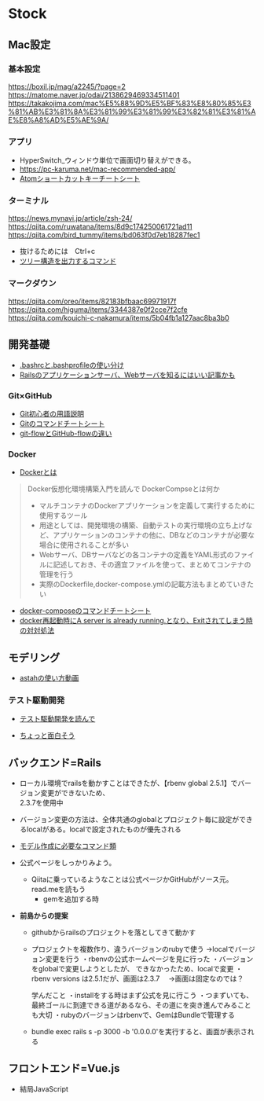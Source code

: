 # **Stock**
## **Mac設定**
### 基本設定
<https://boxil.jp/mag/a2245/?page=2>
<https://matome.naver.jp/odai/2138629469334511401>
<https://takakojima.com/mac%E5%88%9D%E5%BF%83%E8%80%85%E3%81%AB%E3%81%8A%E3%81%99%E3%81%99%E3%82%81%E3%81%AE%E8%A8%AD%E5%AE%9A/>

### アプリ
* HyperSwitch_ウィンドウ単位で画面切り替えができる。
* <https://pc-karuma.net/mac-recommended-app/>
* [Atomショートカットキーチートシート](https://qiita.com/yamagh/items/0fb4e7bbbd3c9ef4d855)  

### ターミナル
<https://news.mynavi.jp/article/zsh-24/>
<https://qiita.com/ruwatana/items/8d9c174250061721ad11>
<https://qiita.com/bird_tummy/items/bd063f0d7eb18287fec1>
* 抜けるためには　Ctrl+c  
* [ツリー構造を出力するコマンド](https://www.yoheim.net/blog.php?q=20160802)
### マークダウン
<https://qiita.com/oreo/items/82183bfbaac69971917f>
<https://qiita.com/higuma/items/3344387e0f2cce7f2cfe>
<https://qiita.com/kouichi-c-nakamura/items/5b04fb1a127aac8ba3b0>
## **開発基礎**
* [.bashrcと.bashprofileの使い分け](https://qiita.com/magicant/items/d3bb7ea1192e63fba850)
* [Railsのアプリケーションサーバ、Webサーバを知るにはいい記事かも](https://qiita.com/jnchito/items/3884f9a2ccc057f8f3a3)
### Git×GitHub
* [Git初心者の用語説明](https://qiita.com/nnahito/items/e546b27f73e7be131d4e)  
* [Gitのコマンドチートシート](https://qiita.com/konweb/items/621722f67fdd8f86a017)
* [git-flowとGitHub-flowの違い](https://qiita.com/nnahito/items/565f8755e70c51532459)

### Docker
* [Dockerとは](https://www.slideshare.net/zembutsu/docker-images-containers-and-lifecycle)

>Docker仮想化環境構築入門を読んで
> DockerCompseとは何か
> * マルチコンテナのDockerアプリケーションを定義して実行するために使用するツール
> * 用途としては、開発環境の構築、自動テストの実行環境の立ち上げなど、アプリケーションのコンテナの他に、DBなどのコンテナが必要な場合に使用されることが多い
> * Webサーバ、DBサーバなどの各コンテナの定義をYAML形式のファイルに記述しておき、その適宜ファイルを使って、まとめてコンテナの管理を行う
> * 実際のDockerfile,docker-compose.ymlの記載方法もまとめていきたい

* [docker-composeのコマンドチートシート](https://qiita.com/wasanx25/items/d47caf37b79e855af95f)
* [docker再起動時にA server is already running.となり、Exitされてしまう時の対対処法](http://hsuzuki.hatenablog.com/entry/2017/06/08/151658)
## **モデリング**
* [astahの使い方動画](http://astah.change-vision.com/ja/product/videos.html#astah)
### テスト駆動開発
* [テスト駆動開発を読んで](https://dev.classmethod.jp/study_meeting/read/what-tdd/)  

* [ちょっと面白そう](https://twop.agile.esm.co.jp/tdd-was-broken-by-mania-cb5a6e94b021)

## **バックエンド=Rails**  
* ローカル環境でrailsを動かすことはできたが、【rbenv global 2.5.1】でバージョン変更ができないため、  
 2.3.7を使用中
* バージョン変更の方法は、全体共通のglobalとプロジェクト毎に設定ができるlocalがある。localで設定されたものが優先される  
* [モデル作成に必要なコマンド類](https://qiita.com/zaru/items/cde2c46b6126867a1a64)
* 公式ページをしっかりみよう。
  - Qiitaに乗っているようなことは公式ページかGitHubがソース元。read.meを読もう
    - gemを追加する時

* **前島からの提案**
  - githubからrailsのプロジェクトを落としてきて動かす
  * プロジェクトを複数作り、違うバージョンのrubyで使う
    →localでバージョン変更を行う
    ・rbenvの公式ホームページを見に行った
    ・バージョンをglobalで変更しようとしたが、
    できなかったため、localで変更
    ・rbenv versions は2.5.1だが、画面は2.3.7
    　→画面は固定なのでは？

    学んだこと
    ・installをする時はまず公式を見に行こう
    ・つまずいても、最終ゴールに到達できる道があるなら、その道にを突き進んでみることも大切
    ・rubyのバージョンはrbenvで、GemはBundleで管理する
  * bundle exec rails s -p 3000 -b '0.0.0.0'を実行すると、画面が表示される

## **フロントエンド=Vue.js**
* 結局JavaScript
